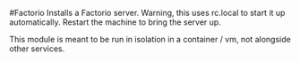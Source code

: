 #Factorio
Installs a Factorio server. Warning, this uses rc.local to start it up automatically. Restart the machine to bring the server up.

This module is meant to be run in isolation in a container / vm, not alongside other services.
